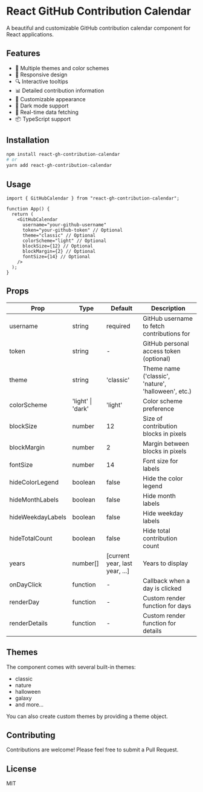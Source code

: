 # React GitHub Contribution Calendar

A beautiful and customizable GitHub contribution calendar component for React applications.

## Features

- 🎨 Multiple themes and color schemes
- 📱 Responsive design
- 🔍 Interactive tooltips
- 📊 Detailed contribution information
- 🎯 Customizable appearance
- 🌙 Dark mode support
- 🔄 Real-time data fetching
- 📦 TypeScript support

## Installation

```bash
npm install react-gh-contribution-calendar
# or
yarn add react-gh-contribution-calendar
```

## Usage

```tsx
import { GitHubCalendar } from "react-gh-contribution-calendar";

function App() {
  return (
    <GitHubCalendar
      username="your-github-username"
      token="your-github-token" // Optional
      theme="classic" // Optional
      colorScheme="light" // Optional
      blockSize={12} // Optional
      blockMargin={2} // Optional
      fontSize={14} // Optional
    />
  );
}
```

## Props

| Prop              | Type              | Default                        | Description                                         |
| ----------------- | ----------------- | ------------------------------ | --------------------------------------------------- |
| username          | string            | required                       | GitHub username to fetch contributions for          |
| token             | string            | -                              | GitHub personal access token (optional)             |
| theme             | string            | 'classic'                      | Theme name ('classic', 'nature', 'halloween', etc.) |
| colorScheme       | 'light' \| 'dark' | 'light'                        | Color scheme preference                             |
| blockSize         | number            | 12                             | Size of contribution blocks in pixels               |
| blockMargin       | number            | 2                              | Margin between blocks in pixels                     |
| fontSize          | number            | 14                             | Font size for labels                                |
| hideColorLegend   | boolean           | false                          | Hide the color legend                               |
| hideMonthLabels   | boolean           | false                          | Hide month labels                                   |
| hideWeekdayLabels | boolean           | false                          | Hide weekday labels                                 |
| hideTotalCount    | boolean           | false                          | Hide total contribution count                       |
| years             | number[]          | [current year, last year, ...] | Years to display                                    |
| onDayClick        | function          | -                              | Callback when a day is clicked                      |
| renderDay         | function          | -                              | Custom render function for days                     |
| renderDetails     | function          | -                              | Custom render function for details                  |

## Themes

The component comes with several built-in themes:

- classic
- nature
- halloween
- galaxy
- and more...

You can also create custom themes by providing a theme object.

## Contributing

Contributions are welcome! Please feel free to submit a Pull Request.

## License

MIT
